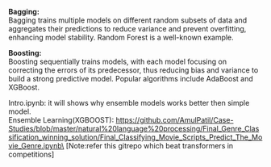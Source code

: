
**Bagging:**  
Bagging trains multiple models on different random subsets of data and aggregates their predictions to reduce variance and prevent overfitting, enhancing model stability. Random Forest is a well-known example.

**Boosting:**  
Boosting sequentially trains models, with each model focusing on correcting the errors of its predecessor, thus reducing bias and variance to build a strong predictive model. Popular algorithms include AdaBoost and XGBoost.

Intro.ipynb: it will shows why ensemble models works better then simple model.\
Ensemble Learning(XGBOOST): https://github.com/AmulPatil/Case-Studies/blob/master/natural%20language%20processing/Final_Genre_Classification_winning_solution/Final_Classifying_Movie_Scripts_Predict_The_Movie_Genre.ipynb\
[Note:refer this gitrepo which beat transformers in competitions]

